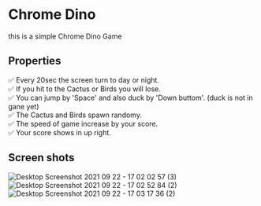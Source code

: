 # Chrome Dino
this is a simple Chrome Dino Game
## Properties
✅ Every 20sec the screen turn to day or night.\
✅ If you hit to the Cactus or Birds you will lose.\
✅ You can jump by 'Space' and also duck by 'Down buttom'. (duck is not in gane yet)\
✅ The Cactus and Birds spawn randomy.\
✅ The speed of game increase by your score.\
✅ Your score shows in up right.
## Screen shots
![Desktop Screenshot 2021 09 22 - 17 02 02 57 (3)](https://user-images.githubusercontent.com/88179607/134353835-6e9abed3-99bb-4ae6-a67c-82b4cccabc5a.png)
![Desktop Screenshot 2021 09 22 - 17 02 52 84 (2)](https://user-images.githubusercontent.com/88179607/134353866-977695a6-1227-4395-9a38-8fabeaebc8b8.png)
![Desktop Screenshot 2021 09 22 - 17 03 17 36 (2)](https://user-images.githubusercontent.com/88179607/134353880-fc445ec6-d9c3-45e8-be36-b9cc132f3605.png)